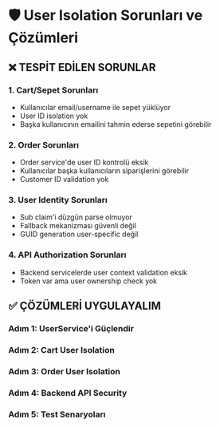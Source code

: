 # 🛡️ User Isolation Sorunları ve Çözümleri

## ❌ TESPİT EDİLEN SORUNLAR

### 1. **Cart/Sepet Sorunları**

- Kullanıcılar email/username ile sepet yüklüyor
- User ID isolation yok
- Başka kullanıcının emailini tahmin ederse sepetini görebilir

### 2. **Order Sorunları**

- Order service'de user ID kontrolü eksik
- Kullanıcılar başka kullanıcıların siparişlerini görebilir
- Customer ID validation yok

### 3. **User Identity Sorunları**

- Sub claim'i düzgün parse olmuyor
- Fallback mekanizması güvenli değil
- GUID generation user-specific değil

### 4. **API Authorization Sorunları**

- Backend servicelerde user context validation eksik
- Token var ama user ownership check yok

## ✅ ÇÖZÜMLERİ UYGULAYALIM

### Adım 1: UserService'i Güçlendir

### Adım 2: Cart User Isolation

### Adım 3: Order User Isolation

### Adım 4: Backend API Security

### Adım 5: Test Senaryoları
